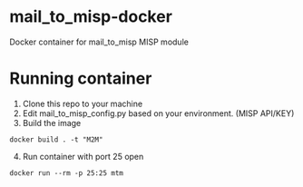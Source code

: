 # mail_to_misp-docker
Docker container for mail_to_misp MISP module

# Running container
1. Clone this repo to your machine
2. Edit mail_to_misp_config.py based on your environment. (MISP API/KEY)
3. Build the image
```
docker build . -t "M2M"
```
4. Run container with port 25 open
```
docker run --rm -p 25:25 mtm
```
